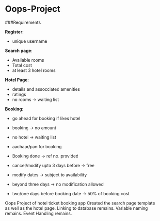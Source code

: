 # Oops-Project

###Requirements

**Register**:
- unique username

**Search page**:
- Available rooms
- Total cost
- at least 3 hotel rooms

**Hotel Page**:
- details and assocciated amenities
- ratings
- no rooms -> waiting list

**Booking**:
- go ahead for booking if likes hotel
- booking -> no amount
- no hotel -> waiting list
- aadhaar/pan for booking

- Booking done -> ref no. provided
- cancel/modify upto 3 days before -> free
- modify dates -> subject to availability
- beyond three days -> no modification allowed
- two/one days before booking date -> 50% of booking cost

Oops Project of hotel ticket booking app
Created the search page template as well as the hotel page.
Linking to database remains.
Variable naming remains.
Event Handling remains.
